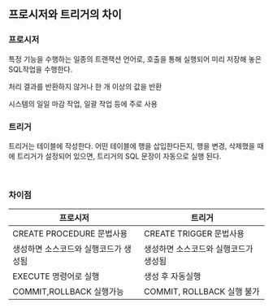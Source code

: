 ## 프로시저와 트리거의 차이

### 프로시저

특정 기능을 수행하는 일종의 트랜잭션 언어로, 호출을 통해 실행되어 미리 저장해 놓은 SQL작업을 수행한다.

처리 결과를 반환하지 않거나 한 개 이상의 값을 반환

시스템의 일일 마감 작업, 일괄 작업 등에 주로 사용

### 트리거

트리거는 테이블에 작성한다. 어떤 테이블에 행을 삽입한다든지, 행을 변경, 삭제했을 때에 트리거가 설정되어 있으면, 트리거의 SQL 문장이 자동으로 실행 된다.

<br>

### 차이점

| 프로시저 | 트리거 |
| --- | --- |
| CREATE PROCEDURE 문법사용 | CREATE TRIGGER 문법사용 |
| 생성하면 소스코드와 실행코드가 생성됨 | 생성하면 소스코드와 실행코드가 생성됨 |
| EXECUTE 명령어로 실행 | 생성 후 자동실행 |
| COMMIT,ROLLBACK 실행가능 | COMMIT, ROLLBACK 실행 불가 |
